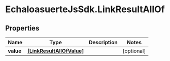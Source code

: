 # EchaloasuerteJsSdk.LinkResultAllOf

## Properties

Name | Type | Description | Notes
------------ | ------------- | ------------- | -------------
**value** | [**[LinkResultAllOfValue]**](LinkResultAllOfValue.md) |  | [optional] 


